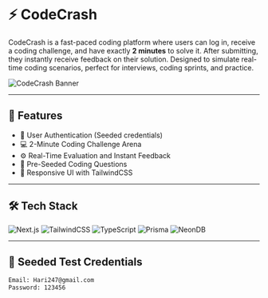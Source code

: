 # ⚡️ CodeCrash

CodeCrash is a fast-paced coding platform where users can log in, receive a coding challenge, and have exactly **2 minutes** to solve it. After submitting, they instantly receive feedback on their solution. Designed to simulate real-time coding scenarios, perfect for interviews, coding sprints, and practice.

![CodeCrash Banner](https://your-image-link.com/banner.png) <!-- Optional: Add your own banner -->

---

## 🚀 Features

- 🔐 User Authentication (Seeded credentials)
- 💻 2-Minute Coding Challenge Arena
- ⚙️ Real-Time Evaluation and Instant Feedback
- 🧠 Pre-Seeded Coding Questions
- 🌈 Responsive UI with TailwindCSS

---

## 🛠️ Tech Stack

![Next.js](https://img.shields.io/badge/Next.js-000000?style=for-the-badge&logo=next.js&logoColor=white)
![TailwindCSS](https://img.shields.io/badge/TailwindCSS-38B2AC?style=for-the-badge&logo=tailwind-css&logoColor=white)
![TypeScript](https://img.shields.io/badge/TypeScript-3178C6?style=for-the-badge&logo=typescript&logoColor=white)
![Prisma](https://img.shields.io/badge/Prisma-2D3748?style=for-the-badge&logo=prisma&logoColor=white)
![NeonDB](https://img.shields.io/badge/NeonDB-0AFFA3?style=for-the-badge&logo=data:image/svg+xml;base64,...&logoColor=black)

---

## 🧪 Seeded Test Credentials

```bash
Email: Hari247@gmail.com
Password: 123456

